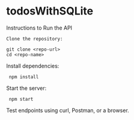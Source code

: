 # todosWithSQLite

Instructions to Run the API

    Clone the repository:

    git clone <repo-url>
    cd <repo-name>

Install dependencies:

     npm install

Start the server:

     npm start

Test endpoints using curl, Postman, or a browser.
